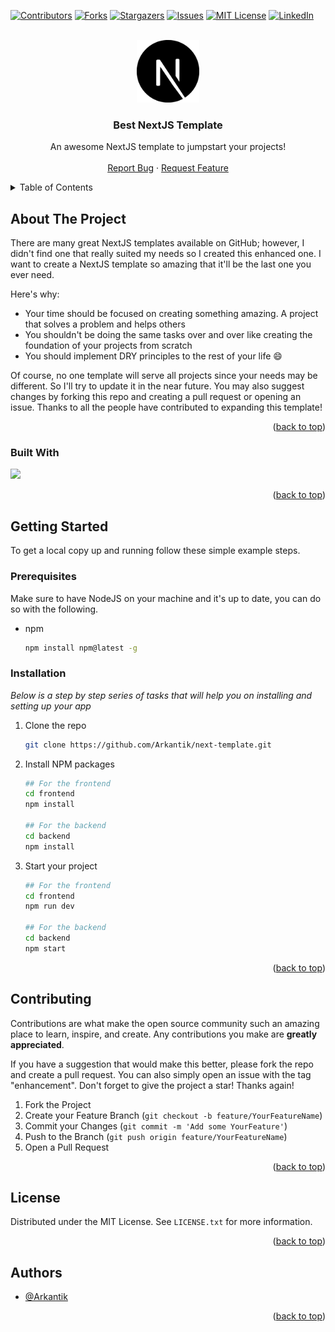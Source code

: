 <!-- Improved compatibility of back to top link: See: https://github.com/Arkantik/next-template/ -->

<a name="readme-top"></a>

<!--
*** Thanks for checking out the Best-README-Template. If you have a suggestion
*** that would make this better, please fork the repo and create a pull request
*** or simply open an issue with the tag "enhancement".
*** Don't forget to give the project a star!
*** Thanks again! Now go create something AMAZING! :D
-->

<!-- PROJECT SHIELDS -->
<!--
*** I'm using markdown "reference style" links for readability.
*** Reference links are enclosed in brackets [ ] instead of parentheses ( ).
*** See the bottom of this document for the declaration of the reference variables
*** for contributors-url, forks-url, etc. This is an optional, concise syntax you may use.
*** https://www.markdownguide.org/basic-syntax/#reference-style-links
-->

[![Contributors][contributors-shield]][contributors-url]
[![Forks][forks-shield]][forks-url]
[![Stargazers][stars-shield]][stars-url]
[![Issues][issues-shield]][issues-url]
[![MIT License][license-shield]][license-url]
[![LinkedIn][linkedin-shield]][linkedin-url]

<!-- PROJECT LOGO -->
<br />
<div align="center">
  <a href="https://github.com/Arkantik/next-template">
    <img src="logo.svg" alt="Logo" width="100" height="100">
  </a>

  <h3 align="center">Best NextJS Template</h3>

  <p align="center">
    An awesome NextJS template to jumpstart your projects!
    <br />
    <br />
    <a href="https://github.com/Arkantik/next-template/issues">Report Bug</a>
    ·
    <a href="https://github.com/Arkantik/next-template/issues">Request Feature</a>
  </p>
</div>

<!-- TABLE OF CONTENTS -->
<details>
  <summary>Table of Contents</summary>
  <ol>
    <li>
      <a href="#about-the-project">About The Project</a>
      <ul>
        <li><a href="#built-with">Built With</a></li>
      </ul>
    </li>
    <li>
      <a href="#getting-started">Getting Started</a>
      <ul>
        <li><a href="#prerequisites">Prerequisites</a></li>
        <li><a href="#installation">Installation</a></li>
      </ul>
    </li>
    <li><a href="#contributing">Contributing</a></li>
    <li><a href="#license">License</a></li>
    <li><a href="#authors">Authors</a></li>
  </ol>
</details>

<!-- ABOUT THE PROJECT -->

## About The Project

There are many great NextJS templates available on GitHub; however, I didn't find one that really suited my needs so I created this enhanced one. I want to create a NextJS template so amazing that it'll be the last one you ever need.

Here's why:

- Your time should be focused on creating something amazing. A project that solves a problem and helps others
- You shouldn't be doing the same tasks over and over like creating the foundation of your projects from scratch
- You should implement DRY principles to the rest of your life :smile:

Of course, no one template will serve all projects since your needs may be different. So I'll try to update it in the near future. You may also suggest changes by forking this repo and creating a pull request or opening an issue. Thanks to all the people have contributed to expanding this template!

<p align="right">(<a href="#readme-top">back to top</a>)</p>

### Built With

<img src="https://skillicons.dev/icons?i=html,css,next,ts,tailwind,docker,nodejs,graphql,mysql&theme=dark" />

<p align="right">(<a href="#readme-top">back to top</a>)</p>

<!-- GETTING STARTED -->

## Getting Started

To get a local copy up and running follow these simple example steps.

### Prerequisites

Make sure to have NodeJS on your machine and it's up to date, you can do so with the following.

- npm
  ```sh
  npm install npm@latest -g
  ```

### Installation

_Below is a step by step series of tasks that will help you on installing and setting up your app_

1. Clone the repo
   ```sh
   git clone https://github.com/Arkantik/next-template.git
   ```
2. Install NPM packages

   ```sh
   ## For the frontend
   cd frontend
   npm install

   ## For the backend
   cd backend
   npm install
   ```

3. Start your project

   ```sh
   ## For the frontend
   cd frontend
   npm run dev

   ## For the backend
   cd backend
   npm start
   ```

<p align="right">(<a href="#readme-top">back to top</a>)</p>

<!-- CONTRIBUTING -->

## Contributing

Contributions are what make the open source community such an amazing place to learn, inspire, and create. Any contributions you make are **greatly appreciated**.

If you have a suggestion that would make this better, please fork the repo and create a pull request. You can also simply open an issue with the tag "enhancement".
Don't forget to give the project a star! Thanks again!

1. Fork the Project
2. Create your Feature Branch (`git checkout -b feature/YourFeatureName`)
3. Commit your Changes (`git commit -m 'Add some YourFeature'`)
4. Push to the Branch (`git push origin feature/YourFeatureName`)
5. Open a Pull Request

<p align="right">(<a href="#readme-top">back to top</a>)</p>

<!-- LICENSE -->

## License

Distributed under the MIT License. See `LICENSE.txt` for more information.

<p align="right">(<a href="#readme-top">back to top</a>)</p>

<!-- CONTACT -->

## Authors

- [@Arkantik](https://www.github.com/Arkantik)

<p align="right">(<a href="#readme-top">back to top</a>)</p>

<!-- MARKDOWN LINKS & IMAGES -->
<!-- https://www.markdownguide.org/basic-syntax/#reference-style-links -->

[contributors-shield]: https://img.shields.io/github/contributors/Arkantik/next-template.svg?style=for-the-badge
[contributors-url]: https://github.com/Arkantik/next-template/graphs/contributors
[forks-shield]: https://img.shields.io/github/forks/Arkantik/next-template.svg?style=for-the-badge
[forks-url]: https://github.com/Arkantik/next-template/network/members
[stars-shield]: https://img.shields.io/github/stars/Arkantik/next-template.svg?style=for-the-badge
[stars-url]: https://github.com/Arkantik/next-template/stargazers
[issues-shield]: https://img.shields.io/github/issues/Arkantik/next-template.svg?style=for-the-badge
[issues-url]: https://github.com/Arkantik/next-template/issues
[license-shield]: https://img.shields.io/github/license/Arkantik/next-template.svg?style=for-the-badge
[license-url]: https://github.com/Arkantik/next-template/blob/main/LICENSE.txt
[linkedin-shield]: https://img.shields.io/badge/-LinkedIn-black.svg?style=for-the-badge&logo=linkedin&colorB=555
[linkedin-url]: https://linkedin.com/in/jeremy-dohin/
